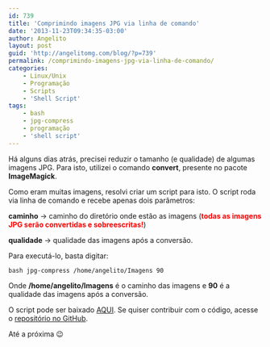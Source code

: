 ```yaml
---
id: 739
title: 'Comprimindo imagens JPG via linha de comando'
date: '2013-11-23T09:34:35-03:00'
author: Angelito
layout: post
guid: 'http://angelitomg.com/blog/?p=739'
permalink: /comprimindo-imagens-jpg-via-linha-de-comando/
categories:
    - Linux/Unix
    - Programação
    - Scripts
    - 'Shell Script'
tags:
    - bash
    - jpg-compress
    - programação
    - 'shell script'
---
```


Há alguns dias atrás, precisei reduzir o tamanho (e qualidade) de algumas imagens JPG. Para isto, utilizei o comando **convert**, presente no pacote **ImageMagick**.

Como eram muitas imagens, resolvi criar um script para isto. O script roda via linha de comando e recebe apenas dois parâmetros:

**caminho** -&gt; caminho do diretório onde estão as imagens (<span style="color: #ff0000;">**todas as imagens JPG serão convertidas e sobreescritas!**</span>)

**qualidade** -&gt; qualidade das imagens após a conversão.

Para executá-lo, basta digitar:

`bash jpg-compress /home/angelito/Imagens 90`

Onde **/home/angelito/Imagens** é o caminho das imagens e **90** é a qualidade das imagens após a conversão.

O script pode ser baixado [AQUI](https://angelitomg.github.io/downloads/jpg-compress.zip). Se quiser contribuir com o código, acesse o [repositório no GitHub](https://github.com/angelitomg/jpg-compress).

Até a próxima 😉